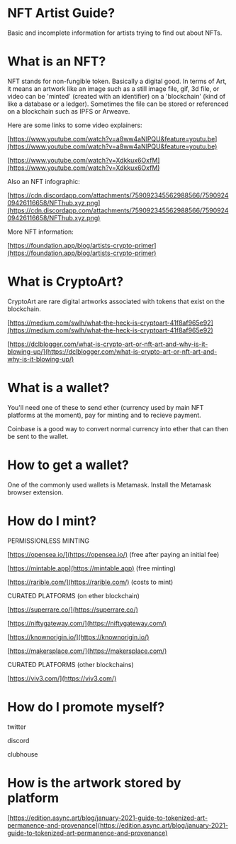 # NFT Artist Guide?

Basic and incomplete information for artists trying to find out about NFTs.

# What is an NFT?

NFT stands for non-fungible token. Basically a digital good. In terms of Art, it means an artwork like an image such as a still image file, gif, 3d file, or video can be 'minted' (created with an identifier) on a 'blockchain' (kind of like a database or a ledger). Sometimes the file can be stored or referenced on a blockchain such as IPFS or Arweave.

Here are some links to some video explainers:

[https://www.youtube.com/watch?v=a8ww4aNlPQU&feature=youtu.be](https://www.youtube.com/watch?v=a8ww4aNlPQU&feature=youtu.be)

[https://www.youtube.com/watch?v=Xdkkux6OxfM](https://www.youtube.com/watch?v=Xdkkux6OxfM)

Also an NFT infographic:

[https://cdn.discordapp.com/attachments/759092345562988566/759092409426116658/NFThub.xyz.png](https://cdn.discordapp.com/attachments/759092345562988566/759092409426116658/NFThub.xyz.png)

More NFT information:

[https://foundation.app/blog/artists-crypto-primer](https://foundation.app/blog/artists-crypto-primer)

# What is CryptoArt?

CryptoArt are rare digital artworks associated with tokens that exist on the blockchain. 

[https://medium.com/swlh/what-the-heck-is-cryptoart-41f8af965e92](https://medium.com/swlh/what-the-heck-is-cryptoart-41f8af965e92)

[https://dclblogger.com/what-is-crypto-art-or-nft-art-and-why-is-it-blowing-up/](https://dclblogger.com/what-is-crypto-art-or-nft-art-and-why-is-it-blowing-up/)

# What is a wallet?

You'll need one of these to send ether (currency used by main NFT platforms at the moment), pay for minting and to recieve payment.

Coinbase is a good way to convert normal currency into ether that can then be sent to the wallet.

# How to get a wallet?

One of the commonly used wallets is Metamask. Install the Metamask browser extension. 

# How do I mint?

PERMISSIONLESS MINTING

[https://opensea.io/](https://opensea.io/) (free after paying an initial fee)

[https://mintable.app](https://mintable.app) (free minting)

[https://rarible.com/](https://rarible.com/) (costs to mint)

CURATED PLATFORMS (on ether blockchain)

[https://superrare.co/](https://superrare.co/)

[https://niftygateway.com/](https://niftygateway.com/)

[https://knownorigin.io/](https://knownorigin.io/)

[https://makersplace.com/](https://makersplace.com/)

CURATED PLATFORMS (other blockchains)

[https://viv3.com/](https://viv3.com/)

# How do I promote myself?

twitter

discord

clubhouse

# How is the artwork stored by platform

[https://edition.async.art/blog/january-2021-guide-to-tokenized-art-permanence-and-provenance](https://edition.async.art/blog/january-2021-guide-to-tokenized-art-permanence-and-provenance)

<script data-ad-client="ca-pub-7518831337260498" async src="https://pagead2.googlesyndication.com/pagead/js/adsbygoogle.js"></script>
